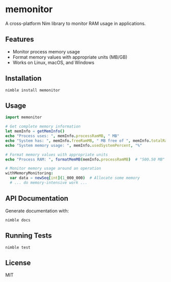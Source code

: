 # memonitor

A cross-platform Nim library to monitor RAM usage in applications.

## Features

- Monitor process memory usage
- Format memory values with appropriate units (MB/GB)
- Works on Linux, macOS, and Windows

## Installation

```
nimble install memonitor
```

## Usage

```nim
import memonitor

# Get complete memory information
let memInfo = getMemInfo()
echo "Process uses: ", memInfo.processRamMB, " MB"
echo "System has: ", memInfo.freeRamMB, " MB free of ", memInfo.totalRamMB, " MB total"
echo "System memory usage: ", memInfo.usedSystemPercent, "%"

# Format memory values with appropriate units
echo "Process RAM: ", formatMemMB(memInfo.processRamMB)  # "500.50 MB" or "1.25 GB"

# Monitor memory usage around an operation
withMemoryMonitoring:
  var data = newSeq[int](1_000_000)  # Allocate some memory
  # ... do memory-intensive work ...
```

## API Documentation

Generate documentation with:

```
nimble docs
```

## Running Tests

```
nimble test
```

## License

MIT
